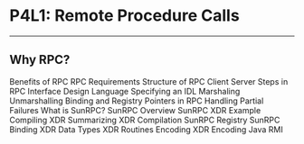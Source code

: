 # P4L1: Remote Procedure Calls

<!-- toc -->
----

## Why RPC?



Benefits of RPC
RPC Requirements
Structure of RPC
 Client
 Server
Steps in RPC
Interface Design Language
Specifying an IDL
Marshaling
Unmarshalling
Binding and Registry
Pointers in RPC
Handling Partial Failures
What is SunRPC?
SunRPC Overview
SunRPC XDR Example
Compiling XDR
Summarizing XDR Compilation
SunRPC Registry
SunRPC Binding
XDR Data Types
XDR Routines
Encoding
XDR Encoding
Java RMI
